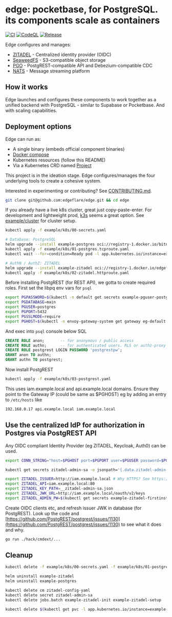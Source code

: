 # edge: pocketbase, for PostgreSQL. its components scale as containers

[![CI](https://github.com/edgeflare/edge/actions/workflows/ci.yml/badge.svg)](https://github.com/edgeflare/edge/actions/workflows/ci.yml)
[![CodeQL](https://github.com/edgeflare/edge/actions/workflows/codeql.yml/badge.svg)](https://github.com/edgeflare/edge/actions/workflows/codeql.yml)
[![Release](https://github.com/edgeflare/edge/actions/workflows/release.yml/badge.svg)](https://github.com/edgeflare/edge/actions/workflows/release.yml)

Edge configures and manages: 
* [ZITADEL](https://github.com/zitadel/zitadel) - Centralized identity provider (OIDC)
* [SeaweedFS](https://github.com/seaweedfs/seaweedfs) - S3-compatible object storage
* [PGO](https://github.com/edgeflare/pgo) - PostgREST-compatible API and Debezium-compatible CDC
* [NATS](https://nats.io) - Message streaming platform

## How it works

Edge launches and configures these components to work together as a unified backend with PostgreSQL - similar to Supabase or Pocketbase. And with scaling capabilities.

## Deployment options

Edge can run as:
- A single binary (embeds official component binaries)
- [Docker compose](./example/docker-compose.yaml)
- Kubernetes resources (follow this README)
- Via a Kubernetes CRD named [Project](./example/project.yaml)

This project is in the ideation stage. Edge configures/manages the four underlying tools to create a cohesive system.

Interested in experimenting or contributing? See [CONTRIBUTING.md](./CONTRIBUTING.md).

```sh
git clone git@github.com:edgeflare/edge.git && cd edge
```

If you already have a live k8s cluster, great just copy-paste-enter.
For development and lightweight prod, [k3s](https://github.com/k3s-io/k3s) seems a great option.
See [example/cluster](./example/cluster) for cluster setup.

```sh
kubectl apply -f example/k8s/00-secrets.yaml

# Database: PostgreSQL
helm upgrade --install example-postgres oci://registry-1.docker.io/bitnamicharts/postgresql -f example/k8s/01-postgres.values.yaml
kubectl apply -f example/k8s/01-postgres.tcproute.yaml
kubectl wait --for=condition=Ready pod -l app.kubernetes.io/instance=example-postgres --timeout=-1s

# AuthN / AuthZ: ZITADEL
helm upgrade --install example-zitadel oci://registry-1.docker.io/edgeflare/zitadel -f example/k8s/02-zitadel.values.yaml
kubectl apply -f example/k8s/02-zitadel.httproute.yaml
```

Before installing PostgREST (for REST API), we gotta to create required roles. First set the libpq env vars for `psql`

```sh
export PGPASSWORD=$(kubectl -n default get secrets example-pguser-postgres -o jsonpath={.data.PGPASSWORD} | base64 -d)
export PGDATABASE=main
export PGUSER=postgres
export PGPORT=5432
export PGSSLMODE=require
export PGHOST=$(kubectl -n envoy-gateway-system get gateway eg-default -o jsonpath='{.status.addresses[0].value}')  # something like 192.168.0.17 
```

And exec into `psql` console below SQL

```sql
CREATE ROLE anon;       -- for anonymous / public access
CREATE ROLE authn;      -- for authenticated users. RLS or authz-proxy for granular authorization
CREATE ROLE postgrest LOGIN PASSWORD 'postgrestpw';
GRANT anon TO authn;
GRANT authn TO postgrest;
```

Now install PostgREST

```sh
kubectl apply -f example/k8s/03-postgrest.yaml
```

This uses iam.example.local and api.example.local domains. Ensure they point to the Gateway IP (could be same as $PGHOST) eg by adding an entry to `/etc/hosts` like

```sh
192.168.0.17 api.example.local iam.example.local
```

## Use the centralized IdP for authorization in Postgres via PostgREST API

Any OIDC compliant Identity Provider (eg ZITADEL, Keycloak, Auth0) can be used.

```sh
export CONN_STRING="host=$PGHOST port=$PGPORT user=$PGUSER password=$PGPASSWORD dbname=$PGDATABASE sslmode=require"

kubectl get secrets zitadel-admin-sa -o jsonpath='{.data.zitadel-admin-sa\.json}' | base64 -d > __zitadel-admin-sa.json

export ZITADEL_ISSUER=http://iam.example.local # Why HTTPS? See https://discord.com/channels/927474939156643850/1343884049726312509
export ZITADEL_API=iam.example.local:80
export ZITADEL_KEY_PATH=__zitadel-admin-sa.json
export ZITADEL_JWK_URL=http://iam.example.local/oauth/v2/keys
export ZITADEL_ADMIN_PW=$(kubectl get secrets example-zitadel-firstinstance -o jsonpath='{.data.ZITADEL_FIRSTINSTANCE_ORG_HUMAN_PASSWORD}' | base64 -d)
```

Create OIDC clients etc, and refresh issuer JWK in database (for PostgREST). Look up the code and [https://github.com/PostgREST/postgrest/issues/1130](https://github.com/PostgREST/postgrest/issues/1130) to see what it does and why.

```sh
go run ./hack/cmdext/...
```

## Cleanup

```sh
kubectl delete -f example/k8s/00-secrets.yaml -f example/k8s/01-postgres.tcproute.yaml -f example/k8s/02-zitadel.httproute.yaml -f example/k8s/03-postgrest.yaml

helm uninstall example-zitadel
helm uninstall example-postgres

kubectl delete cm zitadel-config-yaml
kubectl delete secret zitadel-admin-sa
kubectl delete jobs.batch example-zitadel-init example-zitadel-setup

kubectl delete $(kubectl get pvc -l app.kubernetes.io/instance=example-postgres -o name)
```
